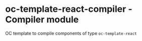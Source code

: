 # oc-template-react-compiler - Compiler module

OC template to compile components of type `oc-template-react`